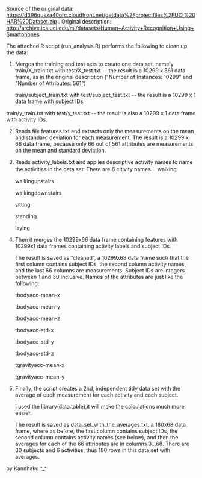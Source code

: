Source of the original data: https://d396qusza40orc.cloudfront.net/getdata%2Fprojectfiles%2FUCI%20HAR%20Dataset.zip . Original description: http://archive.ics.uci.edu/ml/datasets/Human+Activity+Recognition+Using+Smartphones

The attached R script (run_analysis.R) performs the following to clean up the data:

1. Merges the training and test sets to create one data set, namely
train/X_train.txt with test/X_test.txt -- the result is a 10299 x 561 data frame, as in the original description ("Number of Instances: 10299" and "Number of Attributes: 561")

   train/subject_train.txt with test/subject_test.txt -- the result is a 10299 x 1 data frame with subject IDs,

  train/y_train.txt with test/y_test.txt -- the result is also a 10299 x 1 data frame with activity IDs.

2. Reads file features.txt and extracts only the measurements on the mean and standard deviation for each measurement.
The result is a 10299 x 66 data frame, because only 66 out of 561 attributes are measurements on the mean and standard deviation. 

3. Reads activity_labels.txt and applies descriptive activity names to name the activities in the data set:
   There are 6 citivity names：
   walking

   walkingupstairs

   walkingdownstairs

   sitting

   standing

   laying

4. Then it merges the 10299x66 data frame containing features with 10299x1 data frames containing activity labels and subject IDs.

   The result is saved as “cleaned”, a 10299x68 data frame such that the first column contains subject IDs, the second column activity names, and the last 66 columns are measurements. Subject IDs are integers between 1 and 30 inclusive. Names of the attributes are just like the following:

   tbodyacc-mean-x

   tbodyacc-mean-y

   tbodyacc-mean-z

   tbodyacc-std-x

   tbodyacc-std-y

   tbodyacc-std-z

   tgravityacc-mean-x

   tgravityacc-mean-y

5. Finally, the script creates a 2nd, independent tidy data set with the average of each measurement for each activity and each subject.

   I used the library(data.table),it will make the calculations much more easier.
   
   The result is saved as data_set_with_the_averages.txt, a 180x68 data frame, where as before, the first column contains subject IDs, the second column contains activity names (see below), and then the averages for each of the 66 attributes are in columns 3...68. There are 30 subjects and 6 activities, thus 180 rows in this data set with averages.
   



   
by Kannhaku ^_^
